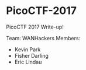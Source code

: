 # PicoCTF-2017
PicoCTF 2017 Write-up!

Team: WANHackers
Members:
- Kevin Park
- Fisher Darling
- Eric Lindau